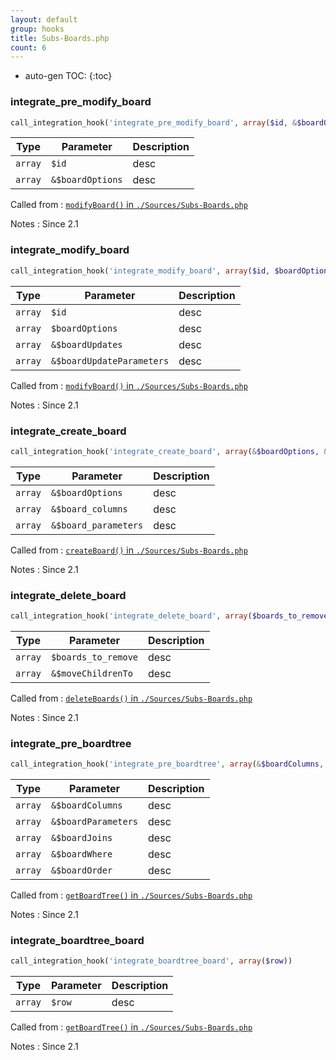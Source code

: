 ```yaml
---
layout: default
group: hooks
title: Subs-Boards.php
count: 6
---
```

* auto-gen TOC:
{:toc}
### integrate_pre_modify_board

```php
call_integration_hook('integrate_pre_modify_board', array($id, &$boardOptions))
```

Type|Parameter|Description
---|---|---
`array`|`$id`|desc
`array`|`&$boardOptions`|desc

Called from
: [`modifyBoard()` in `./Sources/Subs-Boards.php`](../docs/subs-boards.html#modifyboard)

Notes
: Since 2.1

### integrate_modify_board

```php
call_integration_hook('integrate_modify_board', array($id, $boardOptions, &$boardUpdates, &$boardUpdateParameters))
```

Type|Parameter|Description
---|---|---
`array`|`$id`|desc
`array`|`$boardOptions`|desc
`array`|`&$boardUpdates`|desc
`array`|`&$boardUpdateParameters`|desc

Called from
: [`modifyBoard()` in `./Sources/Subs-Boards.php`](../docs/subs-boards.html#modifyboard)

Notes
: Since 2.1

### integrate_create_board

```php
call_integration_hook('integrate_create_board', array(&$boardOptions, &$board_columns, &$board_parameters))
```

Type|Parameter|Description
---|---|---
`array`|`&$boardOptions`|desc
`array`|`&$board_columns`|desc
`array`|`&$board_parameters`|desc

Called from
: [`createBoard()` in `./Sources/Subs-Boards.php`](../docs/subs-boards.html#createboard)

Notes
: Since 2.1

### integrate_delete_board

```php
call_integration_hook('integrate_delete_board', array($boards_to_remove, &$moveChildrenTo))
```

Type|Parameter|Description
---|---|---
`array`|`$boards_to_remove`|desc
`array`|`&$moveChildrenTo`|desc

Called from
: [`deleteBoards()` in `./Sources/Subs-Boards.php`](../docs/subs-boards.html#deleteboards)

Notes
: Since 2.1

### integrate_pre_boardtree

```php
call_integration_hook('integrate_pre_boardtree', array(&$boardColumns, &$boardParameters, &$boardJoins, &$boardWhere, &$boardOrder))
```

Type|Parameter|Description
---|---|---
`array`|`&$boardColumns`|desc
`array`|`&$boardParameters`|desc
`array`|`&$boardJoins`|desc
`array`|`&$boardWhere`|desc
`array`|`&$boardOrder`|desc

Called from
: [`getBoardTree()` in `./Sources/Subs-Boards.php`](../docs/subs-boards.html#getboardtree)

Notes
: Since 2.1

### integrate_boardtree_board

```php
call_integration_hook('integrate_boardtree_board', array($row))
```

Type|Parameter|Description
---|---|---
`array`|`$row`|desc

Called from
: [`getBoardTree()` in `./Sources/Subs-Boards.php`](../docs/subs-boards.html#getboardtree)

Notes
: Since 2.1

